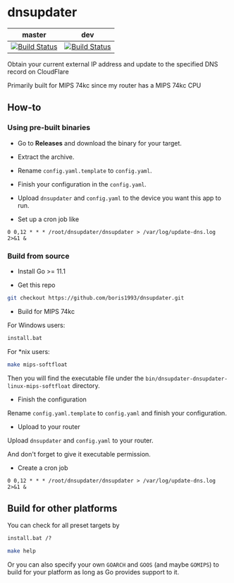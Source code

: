 # dnsupdater
|master| dev |
|:----:|:---:|
|[![Build Status](https://travis-ci.org/boris1993/dnsupdater.svg?branch=master)](https://travis-ci.org/boris1993/dnsupdater)|[![Build Status](https://travis-ci.org/boris1993/dnsupdater.svg?branch=dev)](https://travis-ci.org/boris1993/dnsupdater)|

Obtain your current external IP address and update to the specified DNS record on CloudFlare 

Primarily built for MIPS 74kc since my router has a MIPS 74kc CPU

## How-to

### Using pre-built binaries

+ Go to **Releases** and download the binary for your target.

+ Extract the archive.

+ Rename `config.yaml.template` to `config.yaml`.

+ Finish your configuration in the `config.yaml`.

+ Upload `dnsupdater` and `config.yaml` to the device you want this app to run.

+ Set up a cron job like

```cron
0 0,12 * * * /root/dnsupdater/dnsupdater > /var/log/update-dns.log 2>&1 &
```

### Build from source

+ Install Go >= 11.1

+ Get this repo

```bash
git checkout https://github.com/boris1993/dnsupdater.git
```

+ Build for MIPS 74kc

For Windows users:
 
```cmd
install.bat
```

For *nix users:

```bash
make mips-softfloat
```

Then you will find the executable file under the `bin/dnsupdater-dnsupdater-linux-mips-softfloat` directory. 

+ Finish the configuration

Rename `config.yaml.template` to `config.yaml` and finish your configuration. 

+ Upload to your router

Upload `dnsupdater` and `config.yaml` to your router.

And don't forget to give it executable permission.

+ Create a cron job

```crontab
0 0,12 * * * /root/dnsupdater/dnsupdater > /var/log/update-dns.log 2>&1 &
```

## Build for other platforms

You can check for all preset targets by

```cmd
install.bat /?
```

```bash
make help
```

Or you can also specify your own `GOARCH` and `GOOS` (and maybe `GOMIPS`) to build for your platform 
as long as Go provides support to it.  
